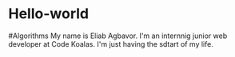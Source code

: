 # Hello-world
#Algorithms
My name is Eliab Agbavor. I'm an internnig junior web developer at Code Koalas. 
I'm just having the sdtart of my life.
